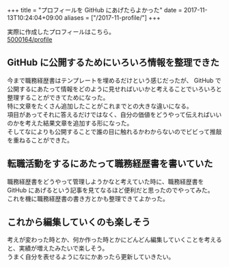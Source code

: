 +++
title = "プロフィールを GitHub にあげたらよかった"
date = 2017-11-13T10:24:04+09:00
aliases = ["/2017-11-profile/"]
+++

実際に作成したプロフィールはこちら。  
[5000164/profile](https://github.com/5000164/profile)

## GitHub に公開するためにいろいろ情報を整理できた

今まで職務経歴書はテンプレートを埋めるだけという感じだったが、 GitHub で公開するにあたって情報をどのように見せればいいかと考えることでいろいろと整理することができてためになった。  
特に文章をたくさん追加したことがこれまでとの大きな違いになる。  
項目があってそれに答えるだけではなく、自分の価値をどうやって伝えればいいのかを考えた結果文章を追加する形になった。  
そしてなによりも公開することで誰の目に触れるかわからないのでビビって推敲を重ねることができた。

## 転職活動をするにあたって職務経歴書を書いていた

職務経歴書をどうやって管理しようかなと考えていた時に、職務経歴書を GitHub にあげるという記事を見てなるほど便利だと思ったのでやってみた。  
これを機に職務経歴書の書き方とかも整理できてよかった。

## これから編集していくのも楽しそう

考えが変わった時とか、何か作った時とかにどんどん編集していくことを考えると、実績が増えたみたいで楽しそう。  
うまく自分を表せるようになにかあったら更新していきたい。
